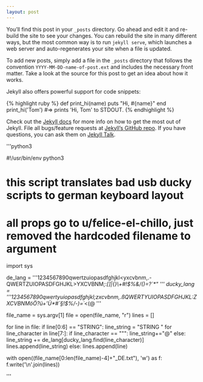 ```yaml
---
layout: post
---
```



You’ll find this post in your `_posts` directory. Go ahead and edit it and re-build the site to see your changes. You can rebuild the site in many different ways, but the most common way is to run `jekyll serve`, which launches a web server and auto-regenerates your site when a file is updated.

To add new posts, simply add a file in the `_posts` directory that follows the convention `YYYY-MM-DD-name-of-post.ext` and includes the necessary front matter. Take a look at the source for this post to get an idea about how it works.

Jekyll also offers powerful support for code snippets:

{% highlight ruby %}
def print_hi(name)
  puts "Hi, #{name}"
end
print_hi('Tom')
#=> prints 'Hi, Tom' to STDOUT.
{% endhighlight %}

Check out the [Jekyll docs][jekyll-docs] for more info on how to get the most out of Jekyll. File all bugs/feature requests at [Jekyll’s GitHub repo][jekyll-gh]. If you have questions, you can ask them on [Jekyll Talk][jekyll-talk].


[jekyll-docs]: http://jekyllrb.com/docs/home
[jekyll-gh]:   https://github.com/jekyll/jekyll
[jekyll-talk]: https://talk.jekyllrb.com/

'''python3

#!/usr/bin/env python3

# this script translates bad usb ducky scripts to german keyboard layout
# all props go to u/felice-el-chillo, just removed the hardcoded filename to argument


import sys

de_lang    = '''1234567890qwertzuiopasdfghjkl<yxcvbnm,.-QWERTZUIOPASDFGHJKL>YXCVBNM;:_[]|{}\\+#!$%&/()=?`*" '''
ducky_lang = '''1234567890qwertyuiopasdfghjkl;zxcvbnm,.ßQWERTYUIOPASDFGHJKL:ZXCVBNMöÖ?ü+’Ü*#`§!$%/-)=´_<(@ '''

file_name = sys.argv[1]
file = open(file_name, "r")
lines = []

for line in file:
    if line[0:6] == "STRING":
        line_string = "STRING " 
        for line_character in line[7:]:
            if line_character == "\"":
                line_string+="@"
            else:
                line_string += de_lang[ducky_lang.find(line_character)]
        lines.append(line_string)
    else:
        lines.append(line)

with open((file_name[0:len(file_name)-4]+"_DE.txt"), 'w') as f:
    f.write('\n'.join(lines))

'''
